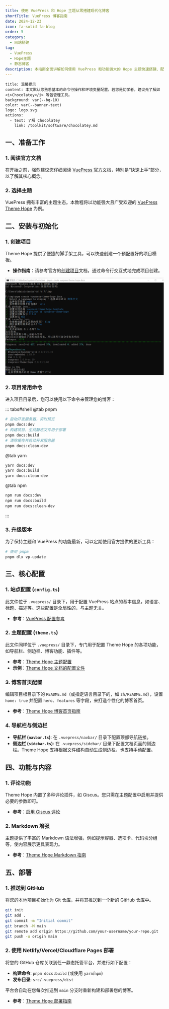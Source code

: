 ```yaml
---
title: 使用 VuePress 和 Hope 主题从零搭建现代化博客
shortTitle: VuePress 博客指南
date: 2024-12-23
icon: fa-solid fa-blog
order: 5
category:
  - 网站搭建
tag:
  - VuePress
  - Hope主题
  - 静态博客
description: 本指南全面讲解如何使用 VuePress 和功能强大的 Hope 主题快速搭建、配置、个性化并部署一个现代化的静态博客网站。
---
```


```component VPBanner
title: 温馨提示
content: 本文默认您熟悉基本的命令行操作和环境变量配置。若您是初学者，建议先了解如 <i>Chocolatey</i> 等包管理工具。
background: var(--bg-10)
color: var(--banner-text)
logo: logo.svg
actions:
  - text: 了解 Chocolatey
    link: /toolkit/software/chocolatey.md
```

## 一、准备工作

### 1. 阅读官方文档
在开始之前，强烈建议您仔细阅读 [VuePress 官方文档](https://vuejs.press/zh/)，特别是“快速上手”部分，以了解其核心概念。

### 2. 选择主题
VuePress 拥有丰富的主题生态。本教程将以功能强大且广受欢迎的 [VuePress Theme Hope](https://theme-hope.vuejs.press/zh/) 为例。

## 二、安装与初始化

### 1. 创建项目
Theme Hope 提供了便捷的脚手架工具，可以快速创建一个预配置好的项目模板。

- **操作指南**：请参考官方的[创建项目](https://theme-hope.vuejs.press/zh/get-started/create.html)文档，通过命令行交互式地完成项目创建。

![创建项目模板](./assets/ins-blog.png)

### 2. 项目常用命令
进入项目目录后，您可以使用以下命令来管理您的博客：

::: tabs#shell
@tab pnpm
```bash
# 启动开发服务器，实时预览
pnpm docs:dev
# 构建项目，生成静态文件用于部署
pnpm docs:build
# 清除缓存并启动开发服务器
pnpm docs:clean-dev
```
@tab yarn
```bash
yarn docs:dev
yarn docs:build
yarn docs:clean-dev
```
@tab npm
```bash
npm run docs:dev
npm run docs:build
npm run docs:clean-dev
```
:::

### 3. 升级版本
为了保持主题和 VuePress 的功能最新，可以定期使用官方提供的更新工具：

```bash
# 使用 pnpm
pnpm dlx vp-update
```

## 三、核心配置

### 1. 站点配置 (`config.ts`)
此文件位于 `.vuepress/` 目录下，用于配置 VuePress 站点的基本信息，如语言、标题、描述等。这些配置是全局性的，与主题无关。

- **参考**：[VuePress 配置参考](https://vuejs.press/zh/reference/config.html)

### 2. 主题配置 (`theme.ts`)
此文件同样位于 `.vuepress/` 目录下，专门用于配置 Theme Hope 的各项功能，如导航栏、侧边栏、博客功能、插件等。

- **参考**：[Theme Hope 主题配置](https://theme-hope.vuejs.press/zh/config/)
- **示例**：[Theme Hope 文档的配置文件](https://github.com/vuepress-theme-hope/vuepress-theme-hope/blob/main/docs/theme/src/.vuepress/config.ts)

### 3. 博客首页配置
编辑项目根目录下的 `README.md`（或指定语言目录下的，如 `zh/README.md`），设置 `home: true` 并配置 `hero`、`features` 等字段，来打造个性化的博客首页。

- **参考**：[Theme Hope 博客首页指南](https://theme-hope.vuejs.press/zh/guide/blog/home.html)

### 4. 导航栏与侧边栏
- **导航栏 (`navbar.ts`)**: 在 `.vuepress/navbar/` 目录下配置顶部导航链接。
- **侧边栏 (`sidebar.ts`)**: 在 `.vuepress/sidebar/` 目录下配置文档页面的侧边栏。Theme Hope 支持根据文件结构自动生成侧边栏，也支持手动配置。

## 四、功能与内容

### 1. 评论功能
Theme Hope 内置了多种评论插件，如 Giscus。您只需在主题配置中启用并提供必要的参数即可。

- **参考**：[启用 Giscus 评论](https://theme-hope.vuejs.press/zh/guide/feature/comment.html#giscus)

### 2. Markdown 增强
主题提供了丰富的 Markdown 语法增强，例如提示容器、选项卡、代码块分组等，使内容展示更具表现力。

- **参考**：[Theme Hope Markdown 指南](https://theme-hope.vuejs.press/zh/guide/markdown/)

## 五、部署

### 1. 推送到 GitHub
将您的本地项目初始化为 Git 仓库，并将其推送到一个新的 GitHub 仓库中。

```sh
git init
git add .
git commit -m "Initial commit"
git branch -M main
git remote add origin https://github.com/your-username/your-repo.git
git push -u origin main
```

### 2. 使用 Netlify/Vercel/Cloudflare Pages 部署
将您的 GitHub 仓库关联到任一静态托管平台，并进行如下配置：

- **构建命令**: `pnpm docs:build` (或使用 `yarn`/`npm`)
- **发布目录**: `src/.vuepress/dist`

平台会自动在您每次推送到 `main` 分支时重新构建和部署您的博客。

- **参考**：[Theme Hope 部署指南](https://theme-hope.vuejs.press/zh/get-started/deploy.html)